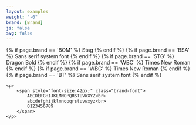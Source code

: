 ```yaml
---
layout: examples
weight: "-0"
brand: [Brand]
js: false
svg: false
---
```


<div>
	<span>
		{% if page.brand == 'BOM' %}
			Stag
		{% endif %}
		{% if page.brand == 'BSA' %}
			Sans serif system font
		{% endif %}
		{% if page.brand == 'STG' %}
			Dragon Bold
		{% endif %}
		{% if page.brand == 'WBC' %}
			Times New Roman
		{% endif %}
		{% if page.brand == 'WBG' %}
			Times New Roman
		{% endif %}
		{% if page.brand == 'BT' %}
			Sans serif system font
		{% endif %}
	</span>

	<p>
		<span style="font-size:42px;" class="brand-font">
			ABCDEFGHIJKLMNOPQRSTUVWXYZ<br>
			abcdefghijklmnopqrstuvwxyz<br>
			0123456789
		</span>
	</p>
</div>